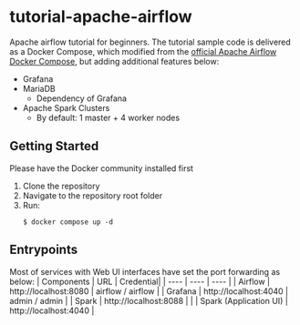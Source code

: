 # tutorial-apache-airflow
Apache airflow tutorial for beginners. The tutorial sample code is delivered as a Docker Compose, which modified from the [official Apache Airflow Docker Compose](https://airflow.apache.org/docs/apache-airflow/stable/start/docker.html), but adding additional features below:
- Grafana
- MariaDB
    - Dependency of Grafana
- Apache Spark Clusters
    - By default: 1 master + 4 worker nodes
## Getting Started
Please have the Docker community installed first
1. Clone the repository
2. Navigate to the repository root folder
3. Run:
    ```
    $ docker compose up -d
    ```
## Entrypoints
Most of services with Web UI interfaces have set the port forwarding as below:
| Components | URL | Credential|
| ---- | ---- | ---- |
| Airflow | http://localhost:8080 | airflow / airflow |
| Grafana | http://localhost:4040 | admin / admin |
| Spark | http://localhost:8088 | |
| Spark (Application UI) | http://localhost:4040 |
